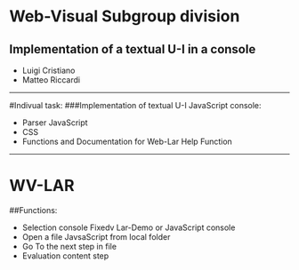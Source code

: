 # Web-Visual Subgroup division
## Implementation of a textual U-I in a console

- Luigi Cristiano
- Matteo Riccardi

- - - 

#Indivual task:
###Implementation of textual U-I JavaScript console:
- Parser JavaScript
- CSS
- Functions and Documentation for Web-Lar
 Help Function

 - - -

 # WV-LAR

 ##Functions:
 - Selection console Fixedv Lar-Demo or JavaScript console
 - Open a file JavsaScript from local folder
 - Go To the next step in file
 - Evaluation content step
